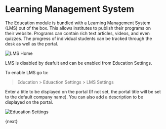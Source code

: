 <!-- add-breadcrumbs -->
# Learning Management System

The Education module is bundled with a Learning Management System (LMS) out of the box. This allows institutes to publish their programs on their website. Programs can contain rich text articles, videos, and even quizzes. The progress of individual students can be tracked through the desk as well as the portal.

<img class="screenshot" alt="LMS Home" src="{{docs_base_url}}/assets/img/education/lms/home.png">

LMS is disabled by deafult and can be enabled from Education Settings.

To enable LMS go to:

> Education > Eduaction Settings > LMS Settings

Enter a title to be displayed on the portal (If not set, the portal title will be set to the default company name). You can also add a description to be displayed on the portal.

<img class="screenshot" alt="Education Settings" src="{{docs_base_url}}/assets/img/education/lms/desk-education-settings.png">

{next}

